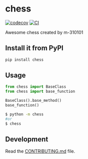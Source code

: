 
# chess

[![codecov](https://codecov.io/gh/m-310101/chess/branch/main/graph/badge.svg?token=chess_token_here)](https://codecov.io/gh/m-310101/chess)
[![CI](https://github.com/m-310101/chess/actions/workflows/main.yml/badge.svg)](https://github.com/m-310101/chess/actions/workflows/main.yml)

Awesome chess created by m-310101

## Install it from PyPI

```bash
pip install chess
```

## Usage

```py
from chess import BaseClass
from chess import base_function

BaseClass().base_method()
base_function()
```

```bash
$ python -m chess
#or
$ chess
```

## Development

Read the [CONTRIBUTING.md](CONTRIBUTING.md) file.
